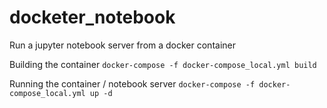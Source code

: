 # docketer_notebook

Run a jupyter notebook server from a docker container


Building the container
```docker-compose -f docker-compose_local.yml build```

Running the container / notebook server
```docker-compose -f docker-compose_local.yml up -d```
